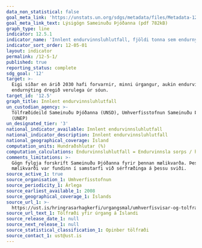 ```yaml
---
data_non_statistical: false
goal_meta_link: 'https://unstats.un.org/sdgs/metadata/files/Metadata-12-05-01.pdf'
goal_meta_link_text: Lýsigögn Sameinuðu Þjóðanna (pdf 782kB)
graph_type: line
indicator: 12.5.1
indicator_name: 'Innlent endurvinnsluhlutfall, fjöldi tonna sem endurnýttur er.'
indicator_sort_order: 12-05-01
layout: indicator
permalink: /12-5-1/
published: true
reporting_status: complete
sdg_goal: '12'
target: >-
  Eigi síðar en árið 2030 hafi forvarnir, minni úrgangur, aukin endurvinnsla og
  endurnýting dregið verulega úr sóun.
target_id: '12.5'
graph_title: Innlent endurvinnsluhlutfall
un_custodian_agency: >-
  Tölfræðideild Sameinuðu Þjóðanna (UNSD), Umhverfisstofnun Sameinuðu Þjóðanna
  (UNEP)
un_designated_tier: '3'
national_indicator_available: Innlent endurvinnsluhlutfall
national_indicator_description: Innlent endurvinnsluhlutfall
national_geographical_coverage: Ísland
computation_units: Hundraðshlutar (%)
computation_calculations: Endurvinnsluhlutfall = Endurvinnsla sorps / heildarmagn sorps.
comments_limitations: >-
  Gögn fylgja forskrift Sameinuðu Þjóðanna fyrir þennan mælikvarða. Þessi
  mælikvarði var fundinn í samstarfi við sérfræðinga á þessu sviði.
source_active_1: true
source_organisation_1: Umhverfisstofnun
source_periodicity_1: Árlega
source_earliest_available_1: 2008
source_geographical_coverage_1: Íslands
source_url_1: >-
  https://ust.is/hringrasarhagkerfi/urgangsmal/umhverfisvisar-og-tolfraedi/tolfraedi/
source_url_text_1: Tölfræði yfir úrgang á Íslandi
source_release_date_1: null
source_next_release_1: null
source_statistical_classification_1: Opinber tölfræði
source_contact_1: ust@ust.is
---
```

